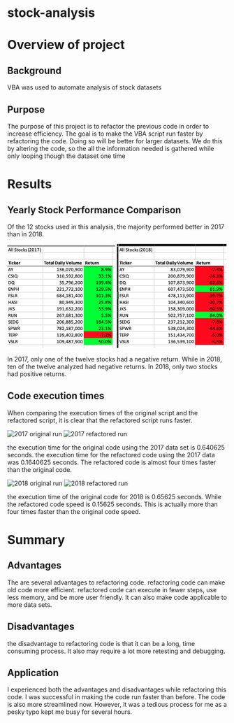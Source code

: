 # stock-analysis

# Overview of project
## Background
VBA was used to automate analysis of stock datasets 
## Purpose 
The purpose of this project is to refactor the previous code in order to increase efficiency. The goal is to make the VBA script run faster by refactoring the code. Doing so will be better for larger datasets. We do this by altering the code, so the all the information needed is gathered while only looping though the dataset one time
# Results
## Yearly Stock Performance Comparison
Of the 12 stocks used in this analysis, the majority performed better in 2017 than in 2018.

![Stocks 2017](resources/2017.png) ![2018](resources/2018.png)

In 2017, only one of the twelve stocks had a negative return. While in 2018, ten of the twelve analyzed had negative returns. In 2018, only two stocks had positive returns. 
## Code execution times
When comparing the execution times of the original script and the refactored script, it is clear that the refactored script runs faster. 

![2017 original run](resources/2017_original_run) ![2017 refactored run](resources/VBA_challenge_2017)

the execution time for the original code using the 2017 data set is 0.640625 seconds. the execution time for the refactored code using the 2017 data was 0.1640625 seconds. The refactored code is almost four times faster than the original code. 

![2018 original run](resources/2018_original_run) ![2018 refactored run](resources/VBA_challenge_2018)

the execution time of the original code for 2018 is 0.65625 seconds. While the refactored code speed is 0.15625 seconds. This is actually more than four times faster than the original code speed. 
# Summary
## Advantages
The are several advantages to refactoring code. refactoring code can make old code more efficient. refactored code can execute in fewer steps, use less memory, and be more user friendly. It can also make code applicable to more data sets. 
## Disadvantages 
the disadvantage to refactoring code is that it can be a long, time consuming process. It also may require a lot more retesting and debugging. 
## Application
I experienced both the advantages and disadvantages while refactoring this code. I was successful in making the code run faster than before. The code is also more streamlined now. However, it was a tedious process for me as a pesky typo kept me busy for several hours. 
